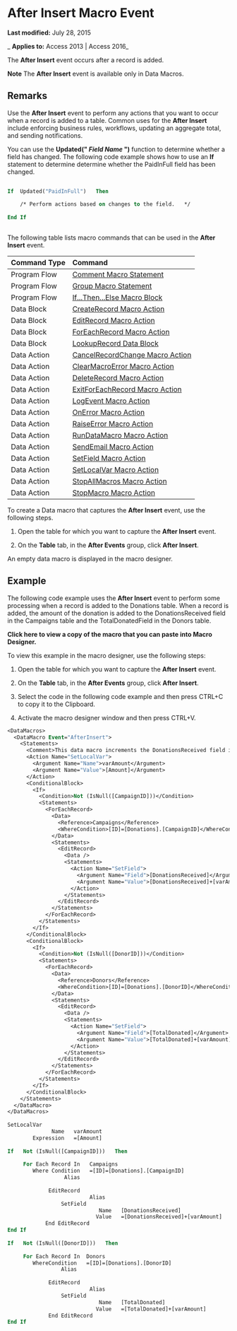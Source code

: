 
# After Insert Macro Event

 **Last modified:** July 28, 2015

 _ **Applies to:** Access 2013 | Access 2016_

The  **After Insert** event occurs after a record is added.


 **Note**  The  **After Insert** event is available only in Data Macros.


## Remarks

Use the  **After Insert** event to perform any actions that you want to occur when a record is added to a table. Common uses for the **After Insert** include enforcing business rules, workflows, updating an aggregate total, and sending notifications.

You can use the  **Updated(" _Field Name_ ")** function to determine whether a field has changed. The following code example shows how to use an **If** statement to determine determine whether the PaidInFull field has been changed.




```vb
 
If  Updated("PaidInFull")   Then 
 
    /* Perform actions based on changes to the field.   */ 
 
End If 
 

```

The following table lists macro commands that can be used in the **After Insert** event.



|**Command Type**|**Command**|
|:-----|:-----|
|Program Flow|[Comment Macro Statement](474f9410-8099-9b72-01d8-08c07f736c9f.md)|
|Program Flow|[Group Macro Statement](42aa4afa-ab5d-9dcc-2182-786f025e316d.md)|
|Program Flow|[If...Then...Else Macro Block](0c4a4b7a-4fdb-9dbc-a94e-939a2ff1c0e5.md)|
|Data Block|[CreateRecord Macro Action](e18f47f8-2aad-9a14-ad63-ab603a4d5b07.md)|
|Data Block|[EditRecord Macro Action](fe9f55eb-d7ed-1914-65a9-fa2fcb332b98.md)|
|Data Block|[ForEachRecord Macro Action](be369196-230e-1f92-e36b-667048eef2be.md)|
|Data Block|[LookupRecord Data Block](750dc8ca-3bab-c3d1-c91d-2196f9c0604d.md)|
|Data Action|[CancelRecordChange Macro Action](73031240-1ff6-660b-b25f-11a880df6031.md)|
|Data Action|[ClearMacroError Macro Action](1091747e-e957-38c6-6454-5169f091323e.md)|
|Data Action|[DeleteRecord Macro Action](c656a72c-c037-76a5-dc07-f6eccb6590dd.md)|
|Data Action|[ExitForEachRecord Macro Action](22b28cac-6339-1d91-a73d-3b9da465f9fe.md)|
|Data Action|[LogEvent Macro Action](3578c725-64b9-385e-ef73-a15cdf751c33.md)|
|Data Action|[OnError Macro Action](5c6073c4-2c0f-0ed2-83b0-477636e2d81c.md)|
|Data Action|[RaiseError Macro Action](c8c57685-b373-67d6-cea6-8f2c334547d3.md)|
|Data Action|[RunDataMacro Macro Action](fe4ac2f4-7851-7797-ce91-5f2dd3ba4d22.md)|
|Data Action|[SendEmail Macro Action](84ff6b46-d239-4716-9964-5b909656d347.md)|
|Data Action|[SetField Macro Action](66bd26e3-e8c3-b9a1-2f16-f29adc44a345.md)|
|Data Action|[SetLocalVar Macro Action](8a6af395-0f76-72e2-37f3-2cff22a38b3c.md)|
|Data Action|[StopAllMacros Macro Action](6afbf906-03b8-6e68-bbc9-7a4b141cf1c5.md)|
|Data Action|[StopMacro Macro Action](6bbf9026-4536-43f2-aa43-3f2ecea01005.md)|
To create a Data macro that captures the  **After Insert** event, use the following steps.


1. Open the table for which you want to capture the  **After Insert** event.
    
2. On the  **Table** tab, in the **After Events** group, click **After Insert**.
    
An empty data macro is displayed in the macro designer.


## Example

The following code example uses the  **After Insert** event to perform some processing when a record is added to the Donations table. When a record is added, the amount of the donation is added to the DonationsReceived field in the Campaigns table and the TotalDonatedField in the Donors table.

 **Click here to view a copy of the macro that you can paste into Macro Designer.**

To view this example in the macro designer, use the following steps:


1. Open the table for which you want to capture the  **After Insert** event.
    
2. On the  **Table** tab, in the **After Events** group, click **After Insert**.
    
3. Select the code in the following code example and then press CTRL+C to copy it to the Clipboard.
    
4. Activate the macro designer window and then press CTRL+V.
    



```vb
<DataMacros> 
  <DataMacro Event="AfterInsert"> 
    <Statements> 
      <Comment>This data macro increments the DonationsReceived field in Campaigns and theAmountCollected field in Pledges </Comment> 
      <Action Name="SetLocalVar"> 
        <Argument Name="Name">varAmount</Argument> 
        <Argument Name="Value">[Amount]</Argument> 
      </Action> 
      <ConditionalBlock> 
        <If> 
          <Condition>Not (IsNull([CampaignID]))</Condition> 
          <Statements> 
            <ForEachRecord> 
              <Data> 
                <Reference>Campaigns</Reference> 
                <WhereCondition>[ID]=[Donations].[CampaignID]</WhereCondition> 
              </Data> 
              <Statements> 
                <EditRecord> 
                  <Data /> 
                  <Statements> 
                    <Action Name="SetField"> 
                      <Argument Name="Field">[DonationsReceived]</Argument> 
                      <Argument Name="Value">[DonationsReceived]+[varAmount]</Argument> 
                    </Action> 
                  </Statements> 
                </EditRecord> 
              </Statements> 
            </ForEachRecord> 
          </Statements> 
        </If> 
      </ConditionalBlock> 
      <ConditionalBlock> 
        <If> 
          <Condition>Not (IsNull([DonorID]))</Condition> 
          <Statements> 
            <ForEachRecord> 
              <Data> 
                <Reference>Donors</Reference> 
                <WhereCondition>[ID]=[Donations].[DonorID]</WhereCondition> 
              </Data> 
              <Statements> 
                <EditRecord> 
                  <Data /> 
                  <Statements> 
                    <Action Name="SetField"> 
                      <Argument Name="Field">[TotalDonated]</Argument> 
                      <Argument Name="Value">[TotalDonated]+[varAmount]</Argument> 
                    </Action> 
                  </Statements> 
                </EditRecord> 
              </Statements> 
            </ForEachRecord> 
          </Statements> 
        </If> 
      </ConditionalBlock> 
    </Statements> 
  </DataMacro> 
</DataMacros>
 
SetLocalVar 
              Name   varAmount 
        Expression   =[Amount] 
 
If   Not (IsNull([CampaignID]))   Then 
 
     For Each Record In   Campaigns 
        Where Condition   =[ID]=[Donations].[CampaignID] 
                  Alias 
 
             EditRecord 
                          Alias 
                 SetField 
                             Name   [DonationsReceived] 
                            Value   =[DonationsReceived]+[varAmount] 
            End EditRecord 
End If 
 
If   Not (IsNull([DonorID]))   Then 
 
     For Each Record In  Donors 
        WhereCondition   =[ID]=[Donations].[DonorID] 
                 Alias 
 
             EditRecord 
                          Alias 
                 SetField 
                             Name   [TotalDonated] 
                            Value   =[TotalDonated]+[varAmount] 
             End EditRecord 
End If
```

